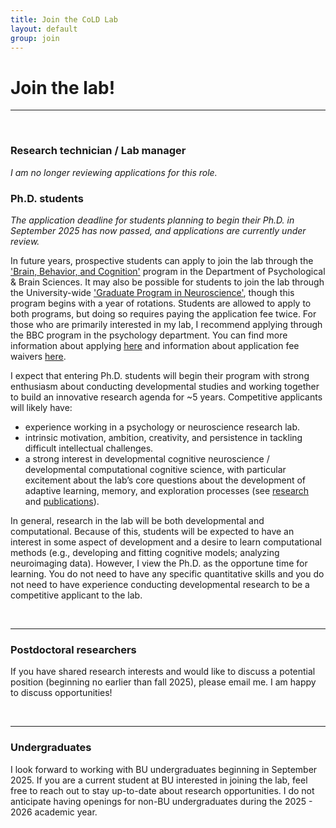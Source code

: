 ```yaml
---
title: Join the CoLD Lab
layout: default
group: join
---
```


# Join the lab!
----

<br> 

### Research technician / Lab manager 
 *I am no longer reviewing applications for this role.* 

<!-- I am hiring a full-time Research Technician (lab manager) to start alongside me, in July 2025. The lab manager will be heavily involved in all phases of the research process while also helping to administer the day-to-day functioning of the lab. This position is ideal for a recent college graduate hoping to gain more research experience prior to pursuing a Ph.D. 

Specific responsibilities will include:
* helping to establish a fun, inclusive, and productive research environment. 
* administering the day-to-day functioning of the lab, which will involve spearheading participant recruitment, managing IRB protocols, and training new lab members.
* designing and conducting online, eye-tracking, and fMRI experiments with human participants, including children and adolescents.
* analyzing data and preparing findings for presentation and publication.

Required qualifications:
* a bachelor’s degree in psychology, neuroscience, computer science, or a related field.
* previous research experience.

Preferred qualifications:
* strong organizational and time management skills.
* experience conducting empirical research in a psychology or neuroscience lab.
* knowledge of at least one programming language (e.g., R, python, julia, Matlab).
* an interest in the development of learning, memory, and decision-making.
* an interest in quantitative methodologies, including computational cognitive modeling and neuroimaging analyses (note: experience with these methods is not expected).
* experience with or an interest in working with children and adolescents.

Salary will be based on Boston University’s salary scales. 

*Please note: The Research Technician will be required to work in person in the lab in Boston, and unfortunately, visa sponsorship for this position is not possible.*

Applications will be reviewed on a rolling basis and the position will remain open until filled. Applicants who apply by December 20, 2024 are assured full consideration. 

To apply, please [email me, Kate Nussenbaum,](mailto:katenuss@gmail.com) the following: 
1.	Cover letter stating your research interests and why you want to join the lab, and highlighting your relevant experiences.
2.	CV or resume.
3.	Undergraduate transcript (unofficial is fine).
4.	Contact information for 2 or more references.

Please include “Research Technician Application” in the subject line of your email.

<br> 

---- -->

### Ph.D. students
*The application deadline for students planning to begin their Ph.D. in September 2025 has now passed, and applications are currently under review.* 

In future years, prospective students can apply to join the lab through the ['Brain, Behavior, and Cognition'](https://www.bu.edu/psych/academics/phd/bbc/) program in the Department of Psychological & Brain Sciences. It may also be possible for students to join the lab through the University-wide ['Graduate Program in Neuroscience'](https://www.bu.edu/neuro/academics/graduate/), though this program begins with a year of rotations. Students are allowed to apply to both programs, but doing so requires paying the application fee twice. For those who are primarily interested in my lab, I recommend applying through the BBC program in the psychology department. You can find more information about applying [here](https://www.bu.edu/cas/admissions/phd-mfa/apply/) and information about application fee waivers [here](https://www.bu.edu/cas/admissions/phd-mfa/apply/fee-waiver/).

I expect that entering Ph.D. students will begin their program with strong enthusiasm about conducting developmental studies and working together to build an innovative research agenda for ~5 years. Competitive applicants will likely have:
* experience working in a psychology or neuroscience research lab.
* intrinsic motivation, ambition, creativity, and persistence in tackling difficult intellectual challenges.
* a strong interest in developmental cognitive neuroscience / developmental computational cognitive science, with particular excitement about the lab’s core questions about the development of adaptive learning, memory, and exploration processes (see [research](/research) and [publications](/publications)).

In general, research in the lab will be both developmental and computational. Because of this, students will be expected to have an interest in some aspect of development and a desire to learn computational methods (e.g., developing and fitting cognitive models; analyzing neuroimaging data). However, I view the Ph.D. as the opportune time for learning. You do not need to have any specific quantitative skills and you do not need to have experience conducting developmental research to be a competitive applicant to the lab. 

<!-- Please [reach out](mailto:katenuss@gmail.com) with a description of your interests if this sounds like you! I am happy to answer any questions you have. 

*Please note: I cannot accept students through the clinical program. The lab is NOT a good fit for students whose primary interests are clinical.* -->
 
<br>

----
### Postdoctoral researchers
If you have shared research interests and would like to discuss a potential position (beginning no earlier than fall 2025), please email me. I am happy to discuss opportunities!

<br>

----
### Undergraduates
I look forward to working with BU undergraduates beginning in September 2025. If you are a current student at BU interested in joining the lab, feel free to reach out to stay up-to-date about research opportunities. I do not anticipate having openings for non-BU undergraduates during the 2025 - 2026 academic year.